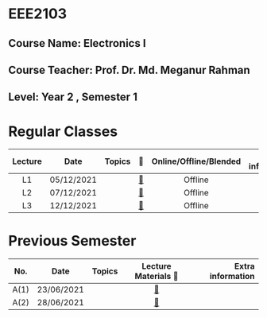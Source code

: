 # **EEE2103** 
## Course Name: Electronics I
## Course Teacher: **Prof. Dr. Md. Meganur Rahman**
## Level: Year 2 , Semester 1


# **Regular Classes** 
|Lecture|Date|Topics|:link:|Online/Offline/Blended|Extra information|
|:-----:|:------:|:-----:|:-----:|:-----:|-----:|
|L1|05/12/2021| |[:notebook_with_decorative_cover:](https://www.protectedtext.com/eee2105)|Offline||
|L2|07/12/2021||[:notebook_with_decorative_cover:](https://www.protectedtext.com/eee2105)|Offline||
|L3|12/12/2021||[:notebook_with_decorative_cover:](https://www.protectedtext.com/eee2105)|Offline||









# **Previous Semester** 
|No.|Date|Topics|Lecture Materials :link:|Extra information|
|:-----:|:------:|:-----:|:-----:|-----:|
|A(1)|23/06/2021||[:blue_book:](https://www.protectedtext.com/eee2105)||
|A(2)|28/06/2021||[:blue_book:](https://www.protectedtext.com/eee2105)||


